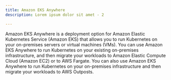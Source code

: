 ```yaml
---
title: Amazon EKS Anywhere
description: Lorem ipsum dolor sit amet - 2

---
```


Amazon EKS Anywhere is a deployment option for Amazon Elastic Kubernetes Service (Amazon EKS) that allows you to run Kubernetes on your on-premises servers or virtual machines (VMs). You can use Amazon EKS Anywhere to run Kubernetes on your existing on-premises infrastructure, and then migrate your workloads to Amazon Elastic Compute Cloud (Amazon EC2) or to AWS Fargate. You can also use Amazon EKS Anywhere to run Kubernetes on your on-premises infrastructure and then migrate your workloads to AWS Outposts.
